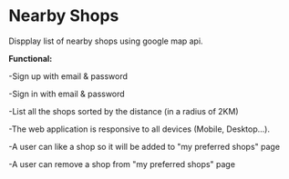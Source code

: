 # Nearby Shops
Dispplay list of nearby shops using google map api. 

**Functional:**


-Sign up with email & password

-Sign in with email & password

-List all the shops sorted by the distance (in a radius of 2KM)

-The web application is responsive to all devices (Mobile, Desktop...).

-A user can like a shop so it will be added to "my preferred shops" page

-A user can remove a shop from "my preferred shops" page


